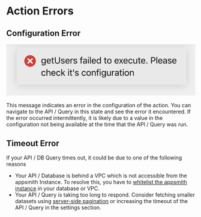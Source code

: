 # Action Errors

## **Configuration Error**

![](../.gitbook/assets/api-error.png)

This message indicates an error in the configuration of the action. You can navigate to the API / Query in this state and see the error it encountered. If the error occurred intermittently, it is likely due to a value in the configuration not being available at the time that the API / Query was run. 

## **Timeout Error**

If your API / DB Query times out, it could be due to one of the following reasons

* Your API / Database is behind a VPC which is not accessible from the appsmith Instance. To resolve this, you have to [whitelist the appsmith instance](../core-concepts/connecting-to-data-sources/) in your database or VPC.
* Your API / Query is taking too long to respond. Consider fetching smaller datasets using [server-side pagination](../core-concepts/displaying-data-read/display-data-tables.md#pagination) or increasing the timeout of the API / Query in the settings section.

